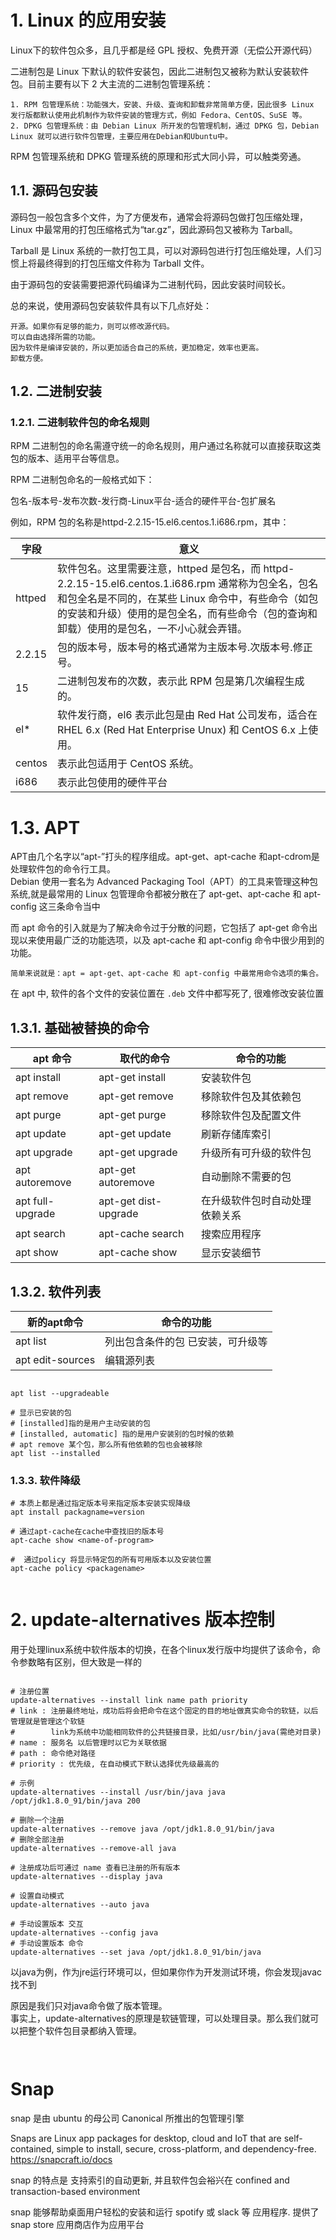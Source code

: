 # 1. Linux 的应用安装

Linux下的软件包众多，且几乎都是经 GPL 授权、免费开源（无偿公开源代码）

二进制包是 Linux 下默认的软件安装包，因此二进制包又被称为默认安装软件包。目前主要有以下 2 大主流的二进制包管理系统：

    1. RPM 包管理系统：功能强大，安装、升级、査询和卸载非常简单方便，因此很多 Linux 发行版都默认使用此机制作为软件安装的管理方式，例如 Fedora、CentOS、SuSE 等。
    2. DPKG 包管理系统：由 Debian Linux 所开发的包管理机制，通过 DPKG 包，Debian Linux 就可以进行软件包管理，主要应用在Debian和Ubuntu中。

RPM 包管理系统和 DPKG 管理系统的原理和形式大同小异，可以触类旁通。

## 1.1. 源码包安装

源码包一般包含多个文件，为了方便发布，通常会将源码包做打包压缩处理，Linux 中最常用的打包压缩格式为“tar.gz”，因此源码包又被称为 Tarball。  

Tarball 是 Linux 系统的一款打包工具，可以对源码包进行打包压缩处理，人们习惯上将最终得到的打包压缩文件称为 Tarball 文件。  

由于源码包的安装需要把源代码编译为二进制代码，因此安装时间较长。  

总的来说，使用源码包安装软件具有以下几点好处：

    开源。如果你有足够的能力，则可以修改源代码。
    可以自由选择所需的功能。
    因为软件是编译安装的，所以更加适合自己的系统，更加稳定，效率也更高。
    卸载方便。


## 1.2. 二进制安装  

### 1.2.1. 二进制软件包的命名规则

RPM 二进制包的命名需遵守统一的命名规则，用户通过名称就可以直接获取这类包的版本、适用平台等信息。

RPM 二进制包命名的一般格式如下：

包名-版本号-发布次数-发行商-Linux平台-适合的硬件平台-包扩展名

例如，RPM 包的名称是httpd-2.2.15-15.el6.centos.1.i686.rpm，其中：

| 字段   | 意义                                                                                                                                                                                                                                                |
| ------ | --------------------------------------------------------------------------------------------------------------------------------------------------------------------------------------------------------------------------------------------------- |
| httped | 软件包名。这里需要注意，httped 是包名，而 httpd-2.2.15-15.el6.centos.1.i686.rpm 通常称为包全名，包名和包全名是不同的，在某些 Linux 命令中，有些命令（如包的安装和升级）使用的是包全名，而有些命令（包的查询和卸载）使用的是包名，一不小心就会弄错。 |
| 2.2.15 | 包的版本号，版本号的格式通常为主版本号.次版本号.修正号。                                                                                                                                                                                            |
| 15     | 二进制包发布的次数，表示此 RPM 包是第几次编程生成的。                                                                                                                                                                                               |
| el*    | 软件发行商，el6 表示此包是由 Red Hat 公司发布，适合在 RHEL 6.x (Red Hat Enterprise Unux) 和 CentOS 6.x 上使用。                                                                                                                                     |
| centos | 表示此包适用于 CentOS 系统。                                                                                                                                                                                                                        |
| i686   | 表示此包使用的硬件平台                                                                                                                                                                                                                              |



# 1.3. APT

APT由几个名字以“apt-”打头的程序组成。apt-get、apt-cache 和apt-cdrom是处理软件包的命令行工具。  
Debian 使用一套名为 Advanced Packaging Tool（APT）的工具来管理这种包系统,就是最常用的 Linux 包管理命令都被分散在了 apt-get、apt-cache 和 apt-config 这三条命令当中


而 apt 命令的引入就是为了解决命令过于分散的问题，它包括了 apt-get 命令出现以来使用最广泛的功能选项，以及 apt-cache 和 apt-config 命令中很少用到的功能。  

    简单来说就是：apt = apt-get、apt-cache 和 apt-config 中最常用命令选项的集合。

在 apt  中, 软件的各个文件的安装位置在 `.deb` 文件中都写死了, 很难修改安装位置

## 1.3.1. 基础被替换的命令

| apt 命令         | 取代的命令           | 命令的功能                     |
| ---------------- | -------------------- | ------------------------------ |
| apt install      | apt-get install      | 安装软件包                     |
| apt remove       | apt-get remove       | 移除软件包及其依赖包           |
| apt purge        | apt-get purge        | 移除软件包及配置文件           |
| apt update       | apt-get update       | 刷新存储库索引                 |
| apt upgrade      | apt-get upgrade      | 升级所有可升级的软件包         |
| apt autoremove   | apt-get autoremove   | 自动删除不需要的包             |
| apt full-upgrade | apt-get dist-upgrade | 在升级软件包时自动处理依赖关系 |
| apt search       | apt-cache search     | 搜索应用程序                   |
| apt show         | apt-cache show       | 显示安装细节                   |

## 1.3.2. 软件列表

| 新的apt命令      | 命令的功能                        |
| ---------------- | --------------------------------- |
| apt list         | 列出包含条件的包 已安装，可升级等 |
| apt edit-sources | 编辑源列表                        |

```shell

apt list --upgradeable

# 显示已安装的包
# [installed]指的是用户主动安装的包
# [installed, automatic] 指的是用户安装别的包时候的依赖
# apt remove 某个包，那么所有他依赖的包也会被移除
apt list --installed

```
### 1.3.3. 软件降级

```shell
# 本质上都是通过指定版本号来指定版本安装实现降级
apt install packagname=version

# 通过apt-cache在cache中查找旧的版本号
apt-cache show <name-of-program>  

#  通过policy 将显示特定包的所有可用版本以及安装位置
apt-cache policy <packagename>


```


# 2. update-alternatives 版本控制

用于处理linux系统中软件版本的切换，在各个linux发行版中均提供了该命令，命令参数略有区别，但大致是一样的  

```shell

# 注册位置
update-alternatives --install link name path priority
# link : 注册最终地址，成功后将会把命令在这个固定的目的地址做真实命令的软链，以后管理就是管理这个软链
#        link为系统中功能相同软件的公共链接目录，比如/usr/bin/java(需绝对目录)
# name : 服务名 以后管理时以它为关联依据
# path : 命令绝对路径
# priority : 优先级, 在自动模式下默认选择优先级最高的

# 示例
update-alternatives --install /usr/bin/java java /opt/jdk1.8.0_91/bin/java 200

# 删除一个注册
update-alternatives --remove java /opt/jdk1.8.0_91/bin/java
# 删除全部注册
update-alternatives --remove-all java

# 注册成功后可通过 name 查看已注册的所有版本
update-alternatives --display java

# 设置自动模式
update-alternatives --auto java

# 手动设置版本 交互
update-alternatives --config java
# 手动设置版本 命令
update-alternatives --set java /opt/jdk1.8.0_91/bin/java

```


以java为例，作为jre运行环境可以，但如果你作为开发测试环境，你会发现javac找不到  

原因是我们只对java命令做了版本管理。   
事实上，update-alternatives的原理是软链管理，可以处理目录。那么我们就可以把整个软件包目录都纳入管理。  

```shell


```

# Snap

snap 是由 ubuntu 的母公司 Canonical 所推出的包管理引擎 

Snaps are Linux app packages for desktop, cloud and IoT that are self-contained, simple to install, secure, cross-platform, and dependency-free.
https://snapcraft.io/docs

snap 的特点是 支持索引的自动更新, 并且软件包会裕兴在 confined and transaction-based environment 

snap 能够帮助桌面用户轻松的安装和运行 spotify 或 slack 等 应用程序. 提供了 snap store 应用商店作为应用平台  

